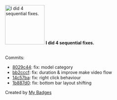 <img src="https://my-badges.github.io/my-badges/fix-4.png" alt="I did 4 sequential fixes." title="I did 4 sequential fixes." width="128">
<strong>I did 4 sequential fixes.</strong>
<br><br>

Commits:

- <a href="https://github.com/kingstar0118/AIVideoStartKit/commit/8029c44c16472927f999d9d8898798e7a9c907b1">8029c44</a>: fix: model category
- <a href="https://github.com/kingstar0118/AIVideoStartKit/commit/bb2cccf0b3406e6326be4b1afb16138ff9c91e45">bb2cccf</a>: fix: duration & improve make video flow
- <a href="https://github.com/kingstar0118/AIVideoStartKit/commit/14c57ba107b8559703f101b0dc8bd002a5539885">14c57ba</a>: fix: right click behaviour
- <a href="https://github.com/kingstar0118/AIVideoStartKit/commit/1b887d0ad380e99bf3e15558c9bc23bfebe33255">1b887d0</a>: fix: bottom bar layout shifting


Created by <a href="https://github.com/my-badges/my-badges">My Badges</a>